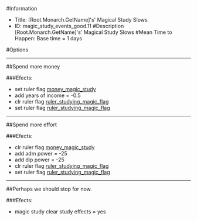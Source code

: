 #Information
 - Title: [Root.Monarch.GetName]'s' Magical Study Slows
 - ID: magic_study_events_good.11
#Description
[Root.Monarch.GetName]'s' Magical Study Slows
#Mean Time to Happen:
Base time = 1 days

#Options

___
##Spend more money

###Efects:<ul><li>set ruler flag [money_magic_study](../flags/money_magic_study.md)</li><li>add years of income = -0.5</li><li>clr ruler flag [ruler_studying_magic_flag](../flags/ruler_studying_magic_flag.md)</li><li>set ruler flag [ruler_studying_magic_flag](../flags/ruler_studying_magic_flag.md)</li></ul>

___
##Spend more effort

###Efects:<ul><li>clr ruler flag [money_magic_study](../flags/money_magic_study.md)</li><li>add adm power = -25</li><li>add dip power = -25</li><li>clr ruler flag [ruler_studying_magic_flag](../flags/ruler_studying_magic_flag.md)</li><li>set ruler flag [ruler_studying_magic_flag](../flags/ruler_studying_magic_flag.md)</li></ul>

___
##Perhaps we should stop for now.

###Efects:<ul><li>magic study clear study effects = yes</li></ul>
